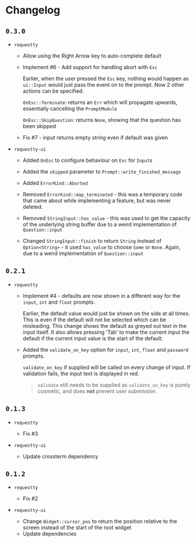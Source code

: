 # Changelog

## `0.3.0`

- `requestty`

  - Allow using the Right Arrow key to auto-complete default

  - Implement #6 - Add support for handling abort with `Esc`

    Earlier, when the user pressed the `Esc` key, nothing would happen as
    `ui::Input` would just pass the event on to the prompt. Now 2 other
    actions can be specified.

    `OnEsc::Terminate`: returns an `Err` which will propagate upwards,
    essentially cancelling the `PromptModule`

    `OnEsc::SkipQuestion`: returns `None`, showing that the question has
    been skipped

  - Fix #7 - input returns empty string even if default was given

- `requestty-ui`

  - Added `OnEsc` to configure behaviour on `Esc` for `Input`s

  - Added the `skipped` parameter to `Prompt::write_finished_message`

  - Added `ErrorKind::Aborted`

  - Removed `ErrorKind::map_terminated` - this was a temporary code that
    came about while implementing a feature, but was never deleted.

  - Removed `StringInput::has_value` - this was used to get the capacity
    of the underlying string buffer due to a weird implementation of
    `Question::input`

  - Changed `StringInput::finish` to return `String` instead of
    `Option<String>` - it used `has_value` to choose `Some` or `None`.
    Again, due to a weird implementation of `Question::input`

## `0.2.1`

- `requestty`

  - Implement #4 - defaults are now shown in a different way for the
    `input`, `int` and `float` prompts.

    Earlier, the default value would just be shown on the side at all
    times. This is even if the default will not be selected which can be
    misleading. This change shows the default as greyed out text in the
    input itself. It also allows pressing 'Tab' to make the current
    input the default if the current input value is the start of the
    default.

  - Added the `validate_on_key` option for `input`, `int`, `float` and
    `password` prompts.

    `validate_on_key` if supplied will be called on every change of
    input. If validation fails, the input text is displayed in red.

    > `validate` still needs to be supplied as `validate_on_key` is
    > purely cosmetic, and does **not** prevent user submission

## `0.1.3`

- `requestty`

  - Fix #3

- `requestty-ui`
  - Update crossterm dependency

## `0.1.2`

- `requestty`

  - Fix #2

- `requestty-ui`
  - Change `Widget::cursor_pos` to return the position relative to the
    screen instead of the start of the root widget
  - Update dependencies
